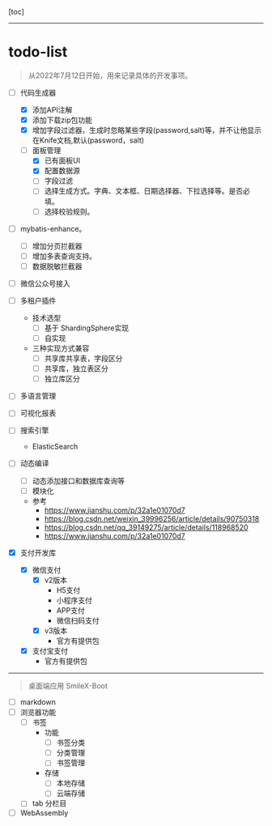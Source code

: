 [toc]

---



# todo-list

> 从2022年7月12日开始，用来记录具体的开发事项。


- [ ] 代码生成器

  - [x] 添加API注解
  - [x] 添加下载zip包功能
  - [x] 增加字段过滤器，生成时忽略某些字段(password,salt)等，并不让他显示在Knife文档,默认(password，salt)
  - [ ] 面板管理
    - [x] 已有面板UI
    - [x] 配置数据源
    - [ ] 字段过滤
    - [ ] 选择生成方式。字典、文本框、日期选择器、下拉选择等。是否必填。
    - [ ] 选择校验规则。

- [ ] mybatis-enhance。
  - [ ] 增加分页拦截器
  - [ ] 增加多表查询支持。
  - [ ] 数据脱敏拦截器
- [ ] 微信公众号接入
- [ ] 多租户插件
    - 技术选型
        - [ ] 基于 ShardingSphere实现
        - [ ] 自实现
    - 三种实现方式兼容
        - [ ] 共享库共享表，字段区分
        - [ ] 共享库，独立表区分
        - [ ] 独立库区分
- [ ] 多语言管理
- [ ] 可视化报表
- [ ] 搜索引擎
  - ElasticSearch
- [ ] 动态编译
    - [ ] 动态添加接口和数据库查询等
    - [ ] 模块化
    - 参考
        - https://www.jianshu.com/p/32a1e01070d7
        - https://blog.csdn.net/weixin_39996256/article/details/90750318
        - https://blog.csdn.net/qq_39149275/article/details/118968520
        - https://www.jianshu.com/p/32a1e01070d7
- [x] 支付开发库
    - [x] 微信支付
        - [x] v2版本
            - H5支付
            - 小程序支付
            - APP支付
            - 微信扫码支付
        - [x] v3版本
            - 官方有提供包
    - [x] 支付宝支付
        - 官方有提供包
   
--- 
> 桌面端应用 SmileX-Boot
- [ ] markdown
- [ ] 浏览器功能
    - [ ] 书签
        - 功能
            - [ ] 书签分类
            - [ ] 分类管理
            - [ ] 书签管理
        - 存储
            - [ ] 本地存储
            - [ ] 云端存储
    - [ ] tab 分栏目
- [ ] WebAssembly
